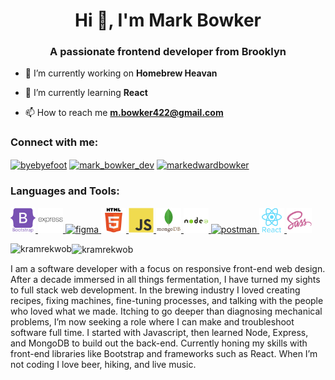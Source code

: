   <h1 align="center">Hi 👋, I'm Mark Bowker</h1>
<h3 align="center">A passionate frontend developer from Brooklyn</h3>

- 🔭 I’m currently working on **Homebrew Heavan**

- 🌱 I’m currently learning **React**

- 📫 How to reach me **m.bowker422@gmail.com**

<h3 align="left">Connect with me:</h3>
<p align="left">
<a href="https://codepen.io/byebyefoot" target="blank"><img align="center" src="https://raw.githubusercontent.com/rahuldkjain/github-profile-readme-generator/master/src/images/icons/Social/codepen.svg" alt="byebyefoot" height="30" width="40" /></a>
<a href="https://twitter.com/mark_bowker_dev" target="blank"><img align="center" src="https://raw.githubusercontent.com/rahuldkjain/github-profile-readme-generator/master/src/images/icons/Social/twitter.svg" alt="mark_bowker_dev" height="30" width="40"  margin-left="40"/></a>
<a href="https://linkedin.com/in/markedwardbowker" target="blank"><img align="center" src="https://raw.githubusercontent.com/rahuldkjain/github-profile-readme-generator/master/src/images/icons/Social/linked-in-alt.svg" alt="markedwardbowker" height="30" width="40" margin-left="40" /></a>
</p>

<h3 align="left">Languages and Tools:</h3>
<p align="left"> <a href="https://getbootstrap.com" target="_blank" rel="noreferrer"> <img src="https://raw.githubusercontent.com/devicons/devicon/master/icons/bootstrap/bootstrap-plain-wordmark.svg" alt="bootstrap" width="40" height="40"/> </a> <a href="https://expressjs.com" target="_blank" rel="noreferrer"> <img src="https://raw.githubusercontent.com/devicons/devicon/master/icons/express/express-original-wordmark.svg" alt="express" width="40" height="40"/> </a> <a href="https://www.figma.com/" target="_blank" rel="noreferrer"> <img src="https://www.vectorlogo.zone/logos/figma/figma-icon.svg" alt="figma" width="40" height="40"/> </a> <a href="https://www.w3.org/html/" target="_blank" rel="noreferrer"> <img src="https://raw.githubusercontent.com/devicons/devicon/master/icons/html5/html5-original-wordmark.svg" alt="html5" width="40" height="40"/> </a> <a href="https://developer.mozilla.org/en-US/docs/Web/JavaScript" target="_blank" rel="noreferrer"> <img src="https://raw.githubusercontent.com/devicons/devicon/master/icons/javascript/javascript-original.svg" alt="javascript" width="40" height="40"/> </a> <a href="https://www.mongodb.com/" target="_blank" rel="noreferrer"> <img src="https://raw.githubusercontent.com/devicons/devicon/master/icons/mongodb/mongodb-original-wordmark.svg" alt="mongodb" width="40" height="40"/> </a> <a href="https://nodejs.org" target="_blank" rel="noreferrer"> <img src="https://raw.githubusercontent.com/devicons/devicon/master/icons/nodejs/nodejs-original-wordmark.svg" alt="nodejs" width="40" height="40"/> </a> <a href="https://postman.com" target="_blank" rel="noreferrer"> <img src="https://www.vectorlogo.zone/logos/getpostman/getpostman-icon.svg" alt="postman" width="40" height="40"/> </a> <a href="https://reactjs.org/" target="_blank" rel="noreferrer"> <img src="https://raw.githubusercontent.com/devicons/devicon/master/icons/react/react-original-wordmark.svg" alt="react" width="40" height="40"/> </a> <a href="https://sass-lang.com" target="_blank" rel="noreferrer"> <img src="https://raw.githubusercontent.com/devicons/devicon/master/icons/sass/sass-original.svg" alt="sass" width="40" height="40"/> </a> </p>

<p><img align="left" src="https://github-readme-stats.vercel.app/api/top-langs?username=kramrekwob&show_icons=true&locale=en&layout=compact" alt="kramrekwob" /></p>

<p><img align="center" src="https://github-readme-streak-stats.herokuapp.com/?user=kramrekwob&" alt="kramrekwob" /></p>

I am a software developer with a focus on responsive front-end web design. After a decade immersed in all things fermentation, I have turned my sights to full stack web development. In the brewing industry I loved creating recipes, fixing machines, fine-tuning processes, and talking with the people who loved what we made.  Itching to go deeper than diagnosing mechanical problems, I’m now seeking a role where I can make and troubleshoot software full time. I started with Javascript, then learned Node, Express, and MongoDB to build out the back-end. Currently honing my skills with front-end libraries like Bootstrap and frameworks such as React. When I’m not coding I love beer, hiking, and live music.
